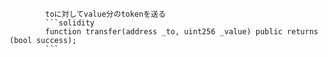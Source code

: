 
            toに対してvalue分のtokenを送る
            ```solidity
            function transfer(address _to, uint256 _value) public returns (bool success);
            ```
